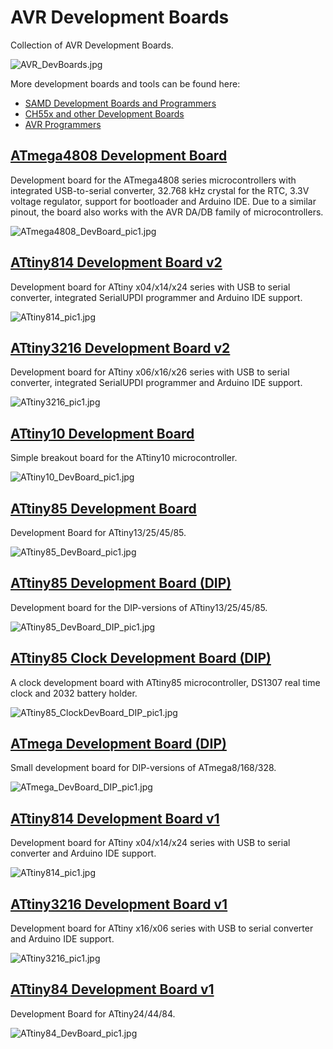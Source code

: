 # AVR Development Boards
Collection of AVR Development Boards.

![AVR_DevBoards.jpg](https://raw.githubusercontent.com/wagiminator/AVR-Development-Boards/master/AVR_DevBoards.jpg)

More development boards and tools can be found here:
- [SAMD Development Boards and Programmers](https://github.com/wagiminator/SAMD-Development-Boards)
- [CH55x and other Development Boards](https://github.com/wagiminator/Development-Boards)
- [AVR Programmers](https://github.com/wagiminator/AVR-Programmer)

## [ATmega4808 Development Board](https://github.com/wagiminator/AVR-Development-Boards/tree/master/ATmega4808_DevBoard)
Development board for the ATmega4808 series microcontrollers with integrated USB-to-serial converter, 32.768 kHz crystal for the RTC, 3.3V voltage regulator, support for bootloader and Arduino IDE. Due to a similar pinout, the board also works with the AVR DA/DB family of microcontrollers.

![ATmega4808_DevBoard_pic1.jpg](https://raw.githubusercontent.com/wagiminator/AVR-Development-Boards/master/ATmega4808_DevBoard/documentation/ATmega4808_DevBoard_pic1.jpg)

## [ATtiny814 Development Board v2](https://github.com/wagiminator/AVR-Development-Boards/tree/master/ATtiny814_DevBoard_v2)
Development board for ATtiny x04/x14/x24 series with USB to serial converter, integrated SerialUPDI programmer and Arduino IDE support.

![ATtiny814_pic1.jpg](https://raw.githubusercontent.com/wagiminator/AVR-Development-Boards/master/ATtiny814_DevBoard_v2/documentation/ATtiny814_DevBoard_v2_pic1.jpg)

## [ATtiny3216 Development Board v2](https://github.com/wagiminator/AVR-Development-Boards/tree/master/ATtiny3216_DevBoard_v2)
Development board for ATtiny x06/x16/x26 series with USB to serial converter, integrated SerialUPDI programmer and Arduino IDE support.

![ATtiny3216_pic1.jpg](https://raw.githubusercontent.com/wagiminator/AVR-Development-Boards/master/ATtiny3216_DevBoard_v2/documentation/ATtiny3216_DevBoard_v2_pic1.jpg)

## [ATtiny10 Development Board](https://github.com/wagiminator/AVR-Development-Boards/tree/master/ATtiny10_DevBoard)
Simple breakout board for the ATtiny10 microcontroller.

![ATtiny10_DevBoard_pic1.jpg](https://raw.githubusercontent.com/wagiminator/AVR-Development-Boards/master/ATtiny10_DevBoard/ATtiny10_DevBoard_pic1.jpg)

## [ATtiny85 Development Board](https://github.com/wagiminator/AVR-Development-Boards/tree/master/ATtiny85_DevBoard)
Development Board for ATtiny13/25/45/85.

![ATtiny85_DevBoard_pic1.jpg](https://raw.githubusercontent.com/wagiminator/AVR-Development-Boards/master/ATtiny85_DevBoard/ATtiny85_DevBoard_pic1.jpg)

## [ATtiny85 Development Board (DIP)](https://github.com/wagiminator/AVR-Development-Boards/tree/master/ATtiny85_DevBoard_DIP)
Development board for the DIP-versions of ATtiny13/25/45/85.

![ATtiny85_DevBoard_DIP_pic1.jpg](https://raw.githubusercontent.com/wagiminator/AVR-Development-Boards/master/ATtiny85_DevBoard_DIP/ATtiny85_DevBoard_DIP_pic1.jpg)

## [ATtiny85 Clock Development Board (DIP)](https://github.com/wagiminator/AVR-Development-Boards/tree/master/ATtiny85_ClockDevBoard_DIP)
A clock development board with ATtiny85 microcontroller, DS1307 real time clock and 2032 battery holder.

![ATtiny85_ClockDevBoard_DIP_pic1.jpg](https://raw.githubusercontent.com/wagiminator/AVR-Development-Boards/master/ATtiny85_ClockDevBoard_DIP/ATtiny85_ClockDevBoard_DIP_pic1.jpg)

## [ATmega Development Board (DIP)](https://github.com/wagiminator/AVR-Development-Boards/tree/master/ATmega_DevBoard_DIP)
Small development board for DIP-versions of ATmega8/168/328.

![ATmega_DevBoard_DIP_pic1.jpg](https://raw.githubusercontent.com/wagiminator/AVR-Development-Boards/master/ATmega_DevBoard_DIP/ATmega_DevBoard_DIP_pic1.jpg)

## [ATtiny814 Development Board v1](https://github.com/wagiminator/AVR-Development-Boards/tree/master/ATtiny814_DevBoard)
Development board for ATtiny x04/x14/x24 series with USB to serial converter and Arduino IDE support.

![ATtiny814_pic1.jpg](https://raw.githubusercontent.com/wagiminator/AVR-Development-Boards/master/ATtiny814_DevBoard/ATtiny814_DevBoard_pic1.jpg)

## [ATtiny3216 Development Board v1](https://github.com/wagiminator/AVR-Development-Boards/tree/master/ATtiny3216_DevBoard)
Development board for ATtiny x16/x06 series with USB to serial converter and Arduino IDE support.

![ATtiny3216_pic1.jpg](https://raw.githubusercontent.com/wagiminator/AVR-Development-Boards/master/ATtiny3216_DevBoard/ATtiny3216_DevBoard_pic1.jpg)

## [ATtiny84 Development Board v1](https://github.com/wagiminator/AVR-Development-Boards/tree/master/ATtiny84_DevBoard)
Development Board for ATtiny24/44/84.

![ATtiny84_DevBoard_pic1.jpg](https://raw.githubusercontent.com/wagiminator/AVR-Development-Boards/master/ATtiny84_DevBoard/ATtiny84_DevBoard_pic1.jpg)
